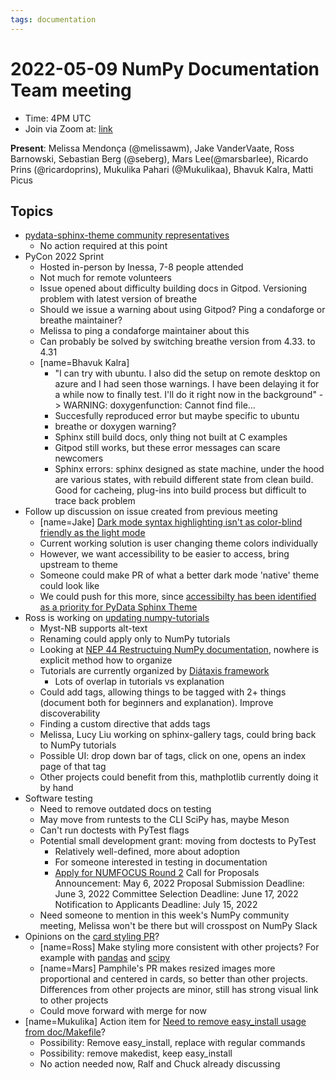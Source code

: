 ```yaml
---
tags: documentation
---
```


# 2022-05-09 NumPy Documentation Team meeting

- Time: 4PM UTC
- Join via Zoom at: [link](https://zoom.us/j/96219574921?pwd=VTRNeGwwOUlrYVNYSENpVVBRRjlkZz09)

**Present**: Melissa Mendonça (@melissawm), Jake VanderVaate, Ross Barnowski, Sebastian Berg (@seberg), Mars Lee(@marsbarlee), Ricardo Prins (@ricardoprins), Mukulika Pahari (@Mukulikaa), Bhavuk Kalra, Matti Picus

## Topics

- [pydata-sphinx-theme community representatives](https://github.com/pydata/pydata-sphinx-theme/issues/645)
    - No action required at this point 
- PyCon 2022 Sprint
    - Hosted in-person by Inessa, 7-8 people attended
    - Not much for remote volunteers
    - Issue opened about difficulty building docs in Gitpod. Versioning problem with latest version of breathe
    - Should we issue a warning about using Gitpod? Ping a condaforge or breathe maintainer?
    - Melissa to ping a condaforge maintainer about this
    - Can probably be solved by switching breathe version from 4.33. to 4.31
    - [name=Bhavuk Kalra]
        - "I can try with ubuntu. I also did the setup on remote desktop on azure and I had seen those warnings. I have been delaying it for a while now to finally test. I'll do it right now in the background" -> WARNING: doxygenfunction: Cannot find file...
        - Succesfully reproduced error but maybe specific to ubuntu
        - breathe or doxygen warning?
        - Sphinx still build docs, only thing not built at C examples
        - Gitpod still works, but these error messages can scare newcomers
        - Sphinx errors: sphinx designed as state machine, under the hood are various states, with rebuild different state from clean build. Good for cacheing, plug-ins into build process but difficult to trace back problem
- Follow up discussion on issue created from previous meeting
    - [name=Jake] [Dark mode syntax highlighting isn't as color-blind friendly as the light mode](https://github.com/pydata/pydata-sphinx-theme/issues/649) 
    - Current working solution is user changing theme colors individually
    - However, we want accessibility to be easier to access, bring upstream to theme
    - Someone could make PR of what a better dark mode 'native' theme could look like
    - We could push for this more, since [accessibilty has been identified as a priority for PyData Sphinx Theme](https://github.com/pydata/pydata-sphinx-theme/issues/61)
- Ross is working on [updating numpy-tutorials](https://github.com/numpy/numpy-tutorials/pull/123)
    - Myst-NB supports alt-text
    - Renaming could apply only to NumPy tutorials
    - Looking at [NEP 44 Restructuing NumPy documentation](https://numpy.org/neps/nep-0044-restructuring-numpy-docs.html), nowhere is explicit method how to organize
    - Tutorials are currently organized by [Diátaxis framework](https://diataxis.fr/)
        - Lots of overlap in tutorials vs explanation
    - Could add tags, allowing things to be tagged with 2+ things (document both for beginners and explanation). Improve discoverability
    - Finding a custom directive that adds tags
    - Melissa, Lucy Liu working on sphinx-gallery tags, could bring back to NumPy tutorials
    - Possible UI: drop down bar of tags, click on one, opens an index page of that tag
    - Other projects could benefit from this, mathplotlib currently doing it by hand
- Software testing
    - Need to remove outdated docs on testing
    - May move from runtests to the CLI SciPy has, maybe Meson
    - Can't run doctests with PyTest flags
    - Potential small development grant: moving from doctests to PyTest
        - Relatively well-defined, more about adoption
        - For someone interested in testing in documentation
        - [Apply for NUMFOCUS Round 2](https://numfocus.org/programs/small-development-grants)
Call for Proposals Announcement: May 6, 2022
Proposal Submission Deadline: June 3, 2022
Committee Selection Deadline: June 17, 2022
Notification to Applicants Deadline: July 15, 2022
    - Need someone to mention in this week's NumPy community meeting, Melissa won't be there but will crosspost on NumPy Slack
- Opinions on the [card styling PR](https://github.com/numpy/numpy/pull/21456)?
    - [name=Ross] Make styling more consistent with other projects? For example with [pandas](https://pandas.pydata.org/pandas-docs/stable/) and [scipy](https://scipy.github.io/devdocs/index.html)
    - [name=Mars] Pamphile's PR makes resized images more proportional and centered in cards, so better than other projects. Differences from other projects are minor, still has strong visual link to other projects
    - Could move forward with merge for now
- [name=Mukulika] Action item for [Need to remove easy_install usage from doc/Makefile](https://github.com/numpy/numpy/issues/18246)?
    - Possibility: Remove easy_install, replace with regular commands
    - Possibility: remove makedist, keep easy_install
    - No action needed now, Ralf and Chuck already discussing
